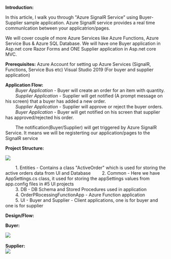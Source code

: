 <b>Introduction:</b>
 
In this article, I walk you through "Azure SignalR Service" using Buyer-Supplier sample application. Azure SignalR service provides a real time communIcation between your applicatrion/pages.
 
We will cover couple of more Azure Services like Azure Functions, Azure Service Bus & Azure SQL Database.
We will have one Buyer application in Asp.net core Razor Forms and ONE Supplier application in Asp.net core MVC.

 
<b>Prerequisites:</b>
Azure Account for setting up Azure Services (SignalR, Functions, Service Bus etc)
Visual Studio 2019 (For buyer and supplier application)

<b>Application Flow:</b>   
&nbsp;&nbsp;&nbsp;&nbsp;&nbsp;&nbsp;&nbsp;&nbsp;<i>Buyer Application</i> - Buyer will create an order for an item with quantity. <br/>
&nbsp;&nbsp;&nbsp;&nbsp;&nbsp;&nbsp;&nbsp;&nbsp;<i>Supplier Application</i> - Supplier will get notified (A prompt message on his screen) that a buyer has added a new order.<br/>
&nbsp;&nbsp;&nbsp;&nbsp;&nbsp;&nbsp;&nbsp;&nbsp;<i>Supplier Application</i> - Supplier will approve or reject the buyer orders.<br/>
&nbsp;&nbsp;&nbsp;&nbsp;&nbsp;&nbsp;&nbsp;&nbsp;<i>Buyer Application</i> - Buyer will get notified on his screen that supplier has approved/rejected his order.<br/>
       
 &nbsp;&nbsp;&nbsp;&nbsp;&nbsp;&nbsp;&nbsp;&nbsp;The notification(Buyer/Supplier) will get triggered by Azure SignalR Service. It means we will be registerting our application/pages to the SignalR service<br/>
 
<b>Project Structure: </b>

<img src="https://github.com/rao-rohit/Azure-SignalR/blob/master/git/ProjectStructure.JPG"  >

 
&nbsp;&nbsp;&nbsp;&nbsp;&nbsp;&nbsp;&nbsp;&nbsp;1. Entities - Contains a class "ActiveOrder" which is used for storing the active orders data from UI and Database
&nbsp;&nbsp;&nbsp;&nbsp;&nbsp;&nbsp;&nbsp;&nbsp;2. Common - Here we have AppSettings.cs class, it used for storing the appSettings values from app.config files in #5 UI projects  <br/> 
&nbsp;&nbsp;&nbsp;&nbsp;&nbsp;&nbsp;&nbsp;&nbsp;3. DB - DB Schema and Stored Procedures used in application  <br/>
&nbsp;&nbsp;&nbsp;&nbsp;&nbsp;&nbsp;&nbsp;&nbsp;4. OrderPRocessingFunctionApp - Azure Function application  <br/>
&nbsp;&nbsp;&nbsp;&nbsp;&nbsp;&nbsp;&nbsp;&nbsp;5. UI - Buyer and Supplier - Client applications, one is for buyer and one is for supplier  <br/>

<b>Design/Flow:</b>
 
<b>Buyer: </b>
<br/>
           
 <img src="https://github.com/rao-rohit/Azure-SignalR/blob/master/git/Buyer.JPG"   >
 <br/>
 <br/>
<b>Supplier:</b>
<br/>
 
 
<img src="https://github.com/rao-rohit/Azure-SignalR/blob/master/git/Supplier.JPG"  >
